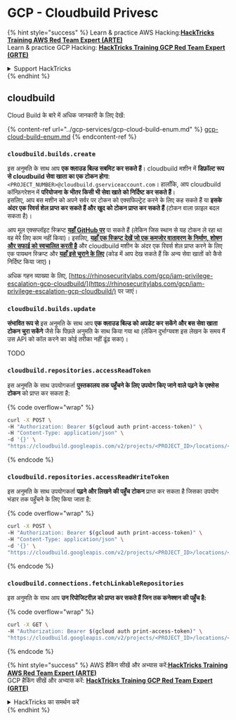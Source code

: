 # GCP - Cloudbuild Privesc

{% hint style="success" %}
Learn & practice AWS Hacking:<img src="../../../.gitbook/assets/image (1) (1) (1) (1).png" alt="" data-size="line">[**HackTricks Training AWS Red Team Expert (ARTE)**](https://training.hacktricks.xyz/courses/arte)<img src="../../../.gitbook/assets/image (1) (1) (1) (1).png" alt="" data-size="line">\
Learn & practice GCP Hacking: <img src="../../../.gitbook/assets/image (2) (1).png" alt="" data-size="line">[**HackTricks Training GCP Red Team Expert (GRTE)**<img src="../../../.gitbook/assets/image (2) (1).png" alt="" data-size="line">](https://training.hacktricks.xyz/courses/grte)

<details>

<summary>Support HackTricks</summary>

* Check the [**subscription plans**](https://github.com/sponsors/carlospolop)!
* **Join the** 💬 [**Discord group**](https://discord.gg/hRep4RUj7f) or the [**telegram group**](https://t.me/peass) or **follow** us on **Twitter** 🐦 [**@hacktricks\_live**](https://twitter.com/hacktricks_live)**.**
* **Share hacking tricks by submitting PRs to the** [**HackTricks**](https://github.com/carlospolop/hacktricks) and [**HackTricks Cloud**](https://github.com/carlospolop/hacktricks-cloud) github repos.

</details>
{% endhint %}

## cloudbuild

Cloud Build के बारे में अधिक जानकारी के लिए देखें:

{% content-ref url="../gcp-services/gcp-cloud-build-enum.md" %}
[gcp-cloud-build-enum.md](../gcp-services/gcp-cloud-build-enum.md)
{% endcontent-ref %}

### `cloudbuild.builds.create`

इस अनुमति के साथ आप **एक क्लाउड बिल्ड सबमिट कर सकते हैं**। cloudbuild मशीन में **डिफ़ॉल्ट रूप से cloudbuild सेवा खाता का एक टोकन होगा**: `<PROJECT_NUMBER>@cloudbuild.gserviceaccount.com`। हालाँकि, आप cloudbuild कॉन्फ़िगरेशन में **परियोजना के भीतर किसी भी सेवा खाते को निर्दिष्ट कर सकते हैं**।\
इसलिए, आप बस मशीन को अपने सर्वर पर टोकन को एक्सफिल्ट्रेट करने के लिए कह सकते हैं या **इसके अंदर एक रिवर्स शेल प्राप्त कर सकते हैं और खुद को टोकन प्राप्त कर सकते हैं** (टोकन वाला फ़ाइल बदल सकता है)।

आप मूल एक्सप्लॉइट स्क्रिप्ट [**यहाँ GitHub पर**](https://github.com/RhinoSecurityLabs/GCP-IAM-Privilege-Escalation/blob/master/ExploitScripts/cloudbuild.builds.create.py) पा सकते हैं (लेकिन जिस स्थान से यह टोकन ले रहा था वह मेरे लिए काम नहीं किया)। इसलिए, [**यहाँ एक स्क्रिप्ट देखें जो एक कमजोर वातावरण के निर्माण, शोषण और सफाई को स्वचालित करती है**](https://github.com/carlospolop/gcp_privesc_scripts/blob/main/tests/f-cloudbuild.builds.create.sh) और cloudbuild मशीन के अंदर एक रिवर्स शेल प्राप्त करने के लिए एक पायथन स्क्रिप्ट और [**यहाँ इसे चुराने के लिए**](https://github.com/carlospolop/gcp_privesc_scripts/blob/main/tests/f-cloudbuild.builds.create.py) (कोड में आप देख सकते हैं कि अन्य सेवा खातों को कैसे निर्दिष्ट किया जाए)**।**

अधिक गहन व्याख्या के लिए, [https://rhinosecuritylabs.com/gcp/iam-privilege-escalation-gcp-cloudbuild/](https://rhinosecuritylabs.com/gcp/iam-privilege-escalation-gcp-cloudbuild/) पर जाएं।

### `cloudbuild.builds.update`

**संभावित रूप से** इस अनुमति के साथ आप **एक क्लाउड बिल्ड को अपडेट कर सकेंगे और बस सेवा खाता टोकन चुरा सकेंगे** जैसे कि पिछले अनुमति के साथ किया गया था (लेकिन दुर्भाग्यवश इस लेखन के समय मैं उस API को कॉल करने का कोई तरीका नहीं ढूंढ सका)।

TODO

### `cloudbuild.repositories.accessReadToken`

इस अनुमति के साथ उपयोगकर्ता **पुस्तकालय तक पहुँचने के लिए उपयोग किए जाने वाले पढ़ने के एक्सेस टोकन** को प्राप्त कर सकता है:

{% code overflow="wrap" %}
```bash
curl -X POST \
-H "Authorization: Bearer $(gcloud auth print-access-token)" \
-H "Content-Type: application/json" \
-d '{}' \
"https://cloudbuild.googleapis.com/v2/projects/<PROJECT_ID>/locations/<LOCATION>/connections/<CONN_ID>/repositories/<repo-id>:accessReadToken"
```
{% endcode %}

### `cloudbuild.repositories.accessReadWriteToken`

इस अनुमति के साथ उपयोगकर्ता **पढ़ने और लिखने की पहुँच टोकन** प्राप्त कर सकता है जिसका उपयोग भंडार तक पहुँचने के लिए किया जाता है:

{% code overflow="wrap" %}
```bash
curl -X POST \
-H "Authorization: Bearer $(gcloud auth print-access-token)" \
-H "Content-Type: application/json" \
-d '{}' \
"https://cloudbuild.googleapis.com/v2/projects/<PROJECT_ID>/locations/<LOCATION>/connections/<CONN_ID>/repositories/<repo-id>:accessReadWriteToken"
```
{% endcode %}

### `cloudbuild.connections.fetchLinkableRepositories`

इस अनुमति के साथ आप **उन रिपोजिटरीज़ को प्राप्त कर सकते हैं जिन तक कनेक्शन की पहुँच है:** 

{% code overflow="wrap" %}
```bash
curl -X GET \
-H "Authorization: Bearer $(gcloud auth print-access-token)" \
"https://cloudbuild.googleapis.com/v2/projects/<PROJECT_ID>/locations/<LOCATION>/connections/<CONN_ID>:fetchLinkableRepositories"
```
{% endcode %}

{% hint style="success" %}
AWS हैकिंग सीखें और अभ्यास करें:<img src="../../../.gitbook/assets/image (1) (1) (1) (1).png" alt="" data-size="line">[**HackTricks Training AWS Red Team Expert (ARTE)**](https://training.hacktricks.xyz/courses/arte)<img src="../../../.gitbook/assets/image (1) (1) (1) (1).png" alt="" data-size="line">\
GCP हैकिंग सीखें और अभ्यास करें: <img src="../../../.gitbook/assets/image (2) (1).png" alt="" data-size="line">[**HackTricks Training GCP Red Team Expert (GRTE)**<img src="../../../.gitbook/assets/image (2) (1).png" alt="" data-size="line">](https://training.hacktricks.xyz/courses/grte)

<details>

<summary>HackTricks का समर्थन करें</summary>

* [**सदस्यता योजनाएँ**](https://github.com/sponsors/carlospolop) देखें!
* **हमारे** 💬 [**Discord समूह**](https://discord.gg/hRep4RUj7f) या [**telegram समूह**](https://t.me/peass) में शामिल हों या **हमारा अनुसरण करें** **Twitter** 🐦 [**@hacktricks\_live**](https://twitter.com/hacktricks_live)**.**
* **हैकिंग ट्रिक्स साझा करें और** [**HackTricks**](https://github.com/carlospolop/hacktricks) और [**HackTricks Cloud**](https://github.com/carlospolop/hacktricks-cloud) github रिपोजिटरी में PRs सबमिट करें।

</details>
{% endhint %}
